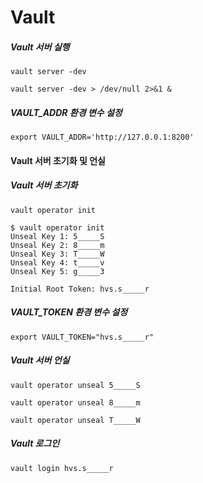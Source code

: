 # Vault

##### Vault 서버 실행
```
vault server -dev
```
```
vault server -dev > /dev/null 2>&1 &
```
##### VAULT_ADDR 환경 변수 설정
```
export VAULT_ADDR='http://127.0.0.1:8200'
```
#### Vault 서버 초기화 및 언실
##### Vault 서버 초기화
```
vault operator init
```
```
$ vault operator init
Unseal Key 1: 5_____S
Unseal Key 2: 8_____m
Unseal Key 3: T_____W
Unseal Key 4: t_____v
Unseal Key 5: g_____3

Initial Root Token: hvs.s_____r
```
##### VAULT_TOKEN 환경 변수 설정
```
export VAULT_TOKEN="hvs.s_____r"
``` 
##### Vault 서버 언실
```
vault operator unseal 5_____S
```
```
vault operator unseal 8_____m
```
```
vault operator unseal T_____W
```
##### Vault 로그인
```
vault login hvs.s_____r
```

